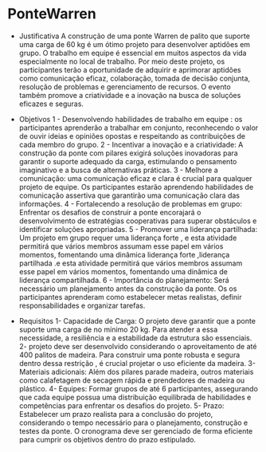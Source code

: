 # PonteWarren
- Justificativa
A construção de uma ponte Warren de palito que suporte uma carga de 60 kg é um ótimo projeto para desenvolver aptidões em grupo. O trabalho em equipe é essencial em muitos aspectos da vida especialmente no local de trabalho. Por meio deste projeto, os participantes terão a oportunidade de adquirir e aprimorar aptidões como comunicação eficaz, colaboração, tomada de decisão conjunta, resolução de problemas e gerenciamento de recursos. O evento também promove a criatividade e a inovação na busca de soluções eficazes e seguras.

- Objetivos
1 - Desenvolvendo habilidades de trabalho em equipe : os participantes aprenderão a trabalhar em conjunto, reconhecendo o valor de ouvir ideias e opiniões opostas e respeitando as contribuições de cada membro do grupo.
2 - Incentivar a inovação e a criatividade: A construção da ponte com pilares exigirá soluções inovadoras para garantir o suporte adequado da carga, estimulando o pensamento imaginativo e a busca de alternativas práticas.
3 - Melhore a comunicação: uma comunicação eficaz e clara é crucial para qualquer projeto de equipe. Os participantes estarão aprendendo habilidades de comunicação assertiva que garantirão uma comunicação clara das informações.
4 - Fortalecendo a resolução de problemas em grupo: Enfrentar os desafios de construir a ponte encorajará o desenvolvimento de estratégias cooperativas para superar obstáculos e identificar soluções apropriadas.
5 - Promover uma liderança partilhada: Um projeto em grupo requer uma liderança forte , e esta atividade permitirá que vários membros assumam esse papel em vários momentos, fomentando uma dinâmica liderança forte ,liderança partilhada .e esta atividade permitirá que vários membros assumam esse papel em vários momentos, fomentando uma dinâmica de liderança compartilhada.
6 - Importância do planejamento: Será necessário um planejamento antes da construção da ponte. Os os participantes aprenderam como estabelecer metas realistas, definir responsabilidades e organizar tarefas.         

- Requisitos 
1- Capacidade de Carga: O projeto deve garantir que a ponte suporte uma carga de no mínimo 20 kg. Para atender a essa necessidade, a resiliência e a estabilidade da estrutura são essenciais.
2- projeto deve ser desenvolvido considerando o aproveitamento de até 400 palitos de madeira. Para construir uma ponte robusta e segura dentro dessa restrição , é crucial projetar o uso eficiente da madeira. 
3- Materiais adicionais: Além dos pilares parade madeira, outros materiais como calafetagem de secagem rápida e prendedores de madeira ou plástico.
4- Equipes: Formar grupos de até 6 participantes, assegurando que cada equipe possua uma distribuição equilibrada de habilidades e competências para enfrentar os desafios do projeto.
5- Prazo: Estabelecer um prazo realista para a conclusão do projeto, considerando o tempo necessário para o planejamento, construção e testes da ponte. O cronograma deve ser gerenciado de forma eficiente para cumprir os objetivos dentro do prazo estipulado.
